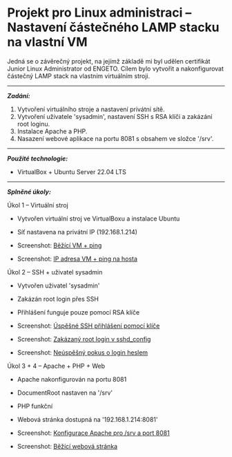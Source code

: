 # Projekt pro Linux administraci – Nastavení částečného LAMP stacku na vlastní VM

 Jedná se o závěrečný projekt, na jejímž základě mi byl udělen certifikát Junior Linux Administrator od ENGETO.
 Cílem bylo vytvořit a nakonfigurovat částečný LAMP stack na vlastním virtuálním stroji.

---

***Zadání:***
1. Vytvoření virtuálního stroje a nastavení privátní sítě.
2. Vytvoření uživatele 'sysadmin', nastavení SSH s RSA klíči a zakázání root loginu.
3. Instalace Apache a PHP.
4. Nasazení webové aplikace na portu 8081 s obsahem ve složce '/srv'.

---

***Použité technologie:***
- VirtualBox + Ubuntu Server 22.04 LTS

---

***Splněné úkoly:***

Úkol 1 – Virtuální stroj
- Vytvořen virtuální stroj ve VirtualBoxu a instalace Ubuntu 
- Síť nastavena na privátní IP (192.168.1.214)

- Screenshot: [Běžící VM + ping](screenshots/foto1.png)  
- Screenshot: [IP adresa VM + ping na hosta](screenshots/foto2.png)


Úkol 2 – SSH + uživatel sysadmin
- Vytvořen uživatel 'sysadmin' 
- Zakázán root login přes SSH
- Přihlášení funguje pouze pomocí RSA klíče  

- Screenshot: [Úspěšné SSH přihlášení pomocí klíče](screenshots/foto3.png)  
- Screenshot: [Zakázaný root login v sshd_config](screenshots/foto4.png)  
- Screenshot: [Neúspěšný pokus o login heslem](screenshots/foto5.png)


Úkol 3 + 4 – Apache + PHP + Web
- Apache nakonfigurován na portu 8081 
- DocumentRoot nastaven na '/srv'  
- PHP funkční  
- Webová stránka dostupná na '192.168.1.214:8081'  

- Screenshot: [Konfigurace Apache pro /srv a port 8081](screenshots/foto6.png)  
- Screenshot: [Běžící webová stránka](screenshots/foto7.png)
